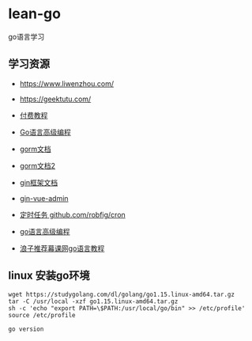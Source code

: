 # lean-go
go语言学习

## 学习资源
- https://www.liwenzhou.com/
- https://geektutu.com/
- [付费教程](https://u.geekbang.org/subject/go?utm_source=time_web&utm_medium=menu&utm_term=timewebmenu&utm_identify=geektime&utm_content=menu&utm_campaign=timewebmenu&gk_cus_user_wechat=university)
- [Go语言高级编程](https://chai2010.cn/advanced-go-programming-book/)
- [gorm文档](http://gorm.book.jasperxu.com/)
- [gorm文档2](https://learnku.com/docs/gorm/v2)
- [gin框架文档](https://gin-gonic.com/zh-cn/docs/)

- [gin-vue-admin](https://github.com/flipped-aurora/gin-vue-admin)
-  [定时任务 github.com/robfig/cron](https://blog.csdn.net/hello_old_city/article/details/106097828?utm_medium=distribute.pc_relevant.none-task-blog-baidujs_baidulandingword-2&spm=1001.2101.3001.4242)
- [go语言高级编程](https://chai2010.cn/advanced-go-programming-book/)
- [浪子推荐幕课网go语言教程](https://class.imooc.com/sale/go)


## linux 安装go环境
```
wget https://studygolang.com/dl/golang/go1.15.linux-amd64.tar.gz
tar -C /usr/local -xzf go1.15.linux-amd64.tar.gz
sh -c 'echo "export PATH=\$PATH:/usr/local/go/bin" >> /etc/profile'
source /etc/profile

go version
```
